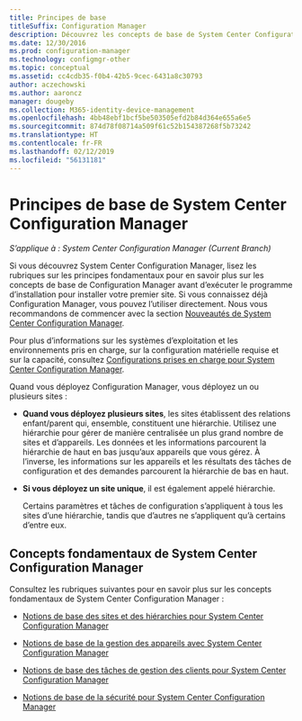 ```yaml
---
title: Principes de base
titleSuffix: Configuration Manager
description: Découvrez les concepts de base de System Center Configuration Manager.
ms.date: 12/30/2016
ms.prod: configuration-manager
ms.technology: configmgr-other
ms.topic: conceptual
ms.assetid: cc4cdb35-f0b4-42b5-9cec-6431a8c30793
author: aczechowski
ms.author: aaroncz
manager: dougeby
ms.collection: M365-identity-device-management
ms.openlocfilehash: 4bb48ebf1bcf5be503505efd2b84d364e655a6e5
ms.sourcegitcommit: 874d78f08714a509f61c52b154387268f5b73242
ms.translationtype: HT
ms.contentlocale: fr-FR
ms.lasthandoff: 02/12/2019
ms.locfileid: "56131181"
---
```

# <a name="fundamentals-of-system-center-configuration-manager"></a>Principes de base de System Center Configuration Manager

*S’applique à : System Center Configuration Manager (Current Branch)*

Si vous découvrez System Center Configuration Manager, lisez les rubriques sur les principes fondamentaux pour en savoir plus sur les concepts de base de Configuration Manager avant d’exécuter le programme d’installation pour installer votre premier site. Si vous connaissez déjà Configuration Manager, vous pouvez l’utiliser directement. Nous vous recommandons de commencer avec la section [Nouveautés de System Center Configuration Manager](/sccm/core/plan-design/changes/what-has-changed-from-configuration-manager-2012).  

 Pour plus d’informations sur les systèmes d’exploitation et les environnements pris en charge, sur la configuration matérielle requise et sur la capacité, consultez [Configurations prises en charge pour System Center Configuration Manager](../../core/plan-design/configs/supported-configurations.md).  

 Quand vous déployez Configuration Manager, vous déployez un ou plusieurs sites :  

- **Quand vous déployez plusieurs sites**, les sites établissent des relations enfant/parent qui, ensemble, constituent une hiérarchie. Utilisez une hiérarchie pour gérer de manière centralisée un plus grand nombre de sites et d’appareils.  Les données et les informations parcourent la hiérarchie de haut en bas jusqu’aux appareils que vous gérez. À l’inverse, les informations sur les appareils et les résultats des tâches de configuration et des demandes parcourent la hiérarchie de bas en haut.  

- **Si vous déployez un site unique**, il est également appelé hiérarchie.  

  Certains paramètres et tâches de configuration s’appliquent à tous les sites d’une hiérarchie, tandis que d’autres ne s’appliquent qu’à certains d’entre eux.  

## <a name="fundamental-concepts-for-system-center-configuration-manager"></a>Concepts fondamentaux de System Center Configuration Manager
Consultez les rubriques suivantes pour en savoir plus sur les concepts fondamentaux de System Center Configuration Manager :  

-   [Notions de base des sites et des hiérarchies pour System Center Configuration Manager](../../core/understand/fundamentals-of-sites-and-hierarchies.md)  

-   [Notions de base de la gestion des appareils avec System Center Configuration Manager](../../core/understand/fundamentals-of-managing-devices.md)  

-   [Notions de base des tâches de gestion des clients pour System Center Configuration Manager](../../core/understand/fundamentals-of-client-management-tasks.md)  

-   [Notions de base de la sécurité pour System Center Configuration Manager](../../core/understand/fundamentals-of-security.md)  
